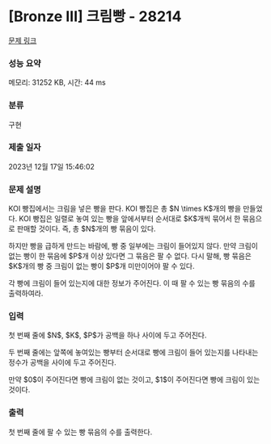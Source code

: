 # [Bronze III] 크림빵 - 28214 

[문제 링크](https://www.acmicpc.net/problem/28214) 

### 성능 요약

메모리: 31252 KB, 시간: 44 ms

### 분류

구현

### 제출 일자

2023년 12월 17일 15:46:02

### 문제 설명

<p>KOI 빵집에서는 크림을 넣은 빵을 판다. KOI 빵집은 총 $N \times K$개의 빵을 만들었다. KOI 빵집은 일렬로 놓여 있는 빵을 앞에서부터 순서대로 $K$개씩 묶어서 한 묶음으로 판매할 것이다. 즉, 총 $N$개의 빵 묶음이 있다.</p>

<p>하지만 빵을 급하게 만드는 바람에, 빵 중 일부에는 크림이 들어있지 않다. 만약 크림이 없는 빵이 한 묶음에 $P$개 이상 있다면 그 묶음은 팔 수 없다. 다시 말해, 빵 묶음은 $K$개의 빵 중 크림이 없는 빵이 $P$개 미만이어야 팔 수 있다.</p>

<p>각 빵에 크림이 들어 있는지에 대한 정보가 주어진다. 이 때 팔 수 있는 빵 묶음의 수를 출력하여라.</p>

### 입력 

 <p>첫 번째 줄에 $N$, $K$, $P$가 공백을 하나 사이에 두고 주어진다.</p>

<p>두 번째 줄에는 앞쪽에 놓여있는 빵부터 순서대로 빵에 크림이 들어 있는지를 나타내는 정수가 공백을 사이에 두고 주어진다.</p>

<p>만약 $0$이 주어진다면 빵에 크림이 없는 것이고, $1$이 주어진다면 빵에 크림이 있는 것이다.</p>

### 출력 

 <p>첫 번째 줄에 팔 수 있는 빵 묶음의 수를 출력한다.</p>

